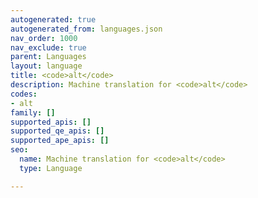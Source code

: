 ```yaml
---
autogenerated: true
autogenerated_from: languages.json
nav_order: 1000
nav_exclude: true
parent: Languages
layout: language
title: <code>alt</code>
description: Machine translation for <code>alt</code>
codes:
- alt
family: []
supported_apis: []
supported_qe_apis: []
supported_ape_apis: []
seo:
  name: Machine translation for <code>alt</code>
  type: Language

---
```


